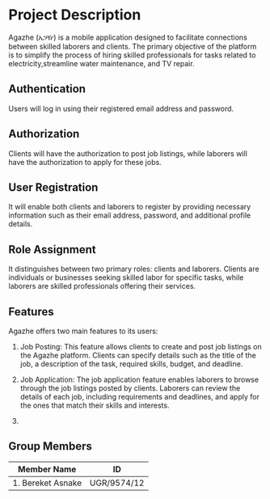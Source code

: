 # Project Description
Agazhe (አጋዥ) is a mobile application designed to facilitate connections between skilled laborers and clients. The primary objective of the platform is to simplify the process of hiring skilled professionals for tasks related to electricity,streamline water maintenance, and TV repair.

## Authentication
Users will log in using their registered email address and password. 

## Authorization
Clients will have the authorization to post job listings, while laborers will have the authorization to apply for these jobs. 
## User Registration
It  will enable both clients and laborers to register by providing necessary information such as their email address, password, and additional profile details. 

## Role Assignment
It distinguishes between two primary roles: clients and laborers. Clients are individuals or businesses seeking skilled labor for specific tasks, while laborers are skilled professionals offering their services. 

## Features
Agazhe offers two main features to its users:

1.  Job Posting: This feature allows clients to create and post job listings on the Agazhe platform. Clients can specify details such as the title of the job, a description of the task, required skills, budget, and deadline. 

2.  Job Application: The job application feature enables laborers to browse through the job listings posted by clients. Laborers can review the details of each job, including requirements and deadlines, and apply for the ones that match their skills and interests.
3.  
## Group Members
| Member Name    | ID |
|--------------|:-----:|
| 1. Bereket Asnake | UGR/9574/12 |     

